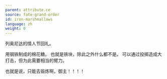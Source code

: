 ```yaml
---
parent: attribute.ce
source: fate-grand-order
id: iron-marshmallows
language: zh
weight: 0
---
```


列奥尼达的情人节回礼。

用钢铁制成的棉花糖。
也就是铁块，除此之外什么都不是。
可以通过投掷造成大打击，但为此需要相当的臂力。

也就是说，只能去锻炼啊，御主！！！！
